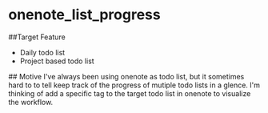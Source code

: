 # onenote_list_progress
##Target Feature
<ul>
    <li>Daily todo list</li>
    <li>Project based todo list</li>
</ul>
## Motive
I've always been using onenote as todo list, but it sometimes hard to to tell keep track of the progress of mutiple todo lists in a glence. I'm thinking of add a specific tag to the target todo list in onenote to visualize the workflow.
